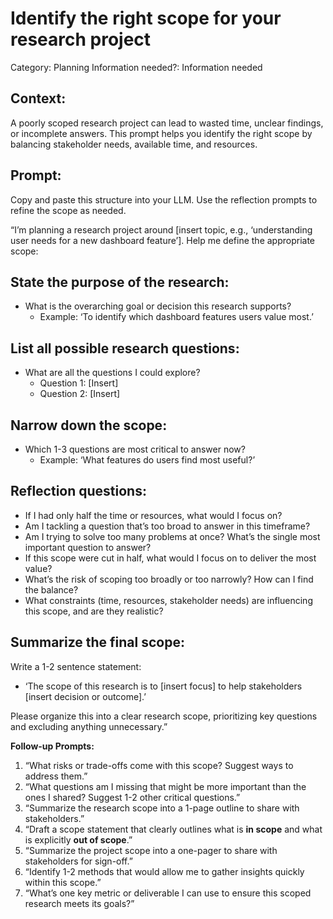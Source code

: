 # Identify the right scope for your research project

Category: Planning
Information needed?: Information needed

## **Context:**

A poorly scoped research project can lead to wasted time, unclear findings, or incomplete answers. This prompt helps you identify the right scope by balancing stakeholder needs, available time, and resources.

## **Prompt:**

Copy and paste this structure into your LLM. Use the reflection prompts to refine the scope as needed.

“I’m planning a research project around [insert topic, e.g., ‘understanding user needs for a new dashboard feature’]. Help me define the appropriate scope:

## **State the purpose of the research**:

- What is the overarching goal or decision this research supports?
    - Example: ‘To identify which dashboard features users value most.’

## **List all possible research questions**:

- What are all the questions I could explore?
    - Question 1: [Insert]
    - Question 2: [Insert]

## **Narrow down the scope**:

- Which 1-3 questions are most critical to answer now?
    - Example: ‘What features do users find most useful?’

## **Reflection questions**:

- If I had only half the time or resources, what would I focus on?
- Am I tackling a question that’s too broad to answer in this timeframe?
- Am I trying to solve too many problems at once? What’s the single most important question to answer?
- If this scope were cut in half, what would I focus on to deliver the most value?
- What’s the risk of scoping too broadly or too narrowly? How can I find the balance?
- What constraints (time, resources, stakeholder needs) are influencing this scope, and are they realistic?

## **Summarize the final scope**:

Write a 1-2 sentence statement:

- ‘The scope of this research is to [insert focus] to help stakeholders [insert decision or outcome].’

Please organize this into a clear research scope, prioritizing key questions and excluding anything unnecessary.”

**Follow-up Prompts:**

1. “What risks or trade-offs come with this scope? Suggest ways to address them.”
2. “What questions am I missing that might be more important than the ones I shared? Suggest 1-2 other critical questions.”
3. “Summarize the research scope into a 1-page outline to share with stakeholders.”
4. “Draft a scope statement that clearly outlines what is **in scope** and what is explicitly **out of scope**.”
5. “Summarize the project scope into a one-pager to share with stakeholders for sign-off.”
6. “Identify 1-2 methods that would allow me to gather insights quickly within this scope.”
7. “What’s one key metric or deliverable I can use to ensure this scoped research meets its goals?”
